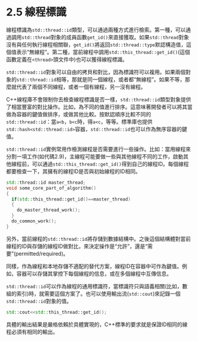# 2.5 線程標識

線程標識為`std::thread::id`類型，可以通過兩種方式進行檢索。第一種，可以通過調用`std::thread`對象的成員函數`get_id()`來直接獲取。如果`std::thread`對象沒有與任何執行線程相關聯，`get_id()`將返回`std::thread::type`默認構造值，這個值表示“無線程”。第二種，當前線程中調用`std::this_thread::get_id()`(這個函數定義在`<thread>`頭文件中)也可以獲得線程標識。

`std::thread::id`對象可以自由的拷貝和對比，因為標識符可以複用。如果兩個對象的`std::thread::id`相等，那就是同一個線程，或者都“無線程”。如果不等，那麼就代表了兩個不同線程，或者一個有線程，另一沒有線程。

C++線程庫不會限制你去檢查線程標識是否一樣，`std::thread::id`類型對象提供了相當豐富的對比操作。比如，為不同的值進行排序。這意味著開發者可以將其當做為容器的鍵值做排序，或做其他比較。按默認順序比較不同的`std::thread::id`：當`a<b`，`b<c`時，得`a<c`，等等。標準庫也提供`std::hash<std::thread::id>`容器，`std::thread::id`也可以作為無序容器的鍵值。

`std::thread::id`實例常用作檢測線程是否需要進行一些操作。比如：當用線程來分割一項工作(如代碼2.9)，主線程可能要做一些與其他線程不同的工作，啟動其他線程前，可以通過`std::this_thread::get_id()`得到自己的線程ID。每個線程都要檢查一下，其擁有的線程ID是否與初始線程的ID相同。

```c++
std::thread::id master_thread;
void some_core_part_of_algorithm()
{
  if(std::this_thread::get_id()==master_thread)
  {
    do_master_thread_work();
  }
  do_common_work();
}
```

另外，當前線程的`std::thread::id`將存儲到數據結構中。之後這個結構體對當前線程的ID與存儲的線程ID做對比，來決定操作是“允許”，還是“需要”(permitted/required)。

同樣，作為線程和本地存儲不適配的替代方案，線程ID在容器中可作為鍵值。例如，容器可以存儲其掌控下每個線程的信息，或在多個線程中互傳信息。

`std::thread::id`可以作為線程的通用標識符，當標識符只與語義相關(比如，數組的索引)時，就需要這個方案了。也可以使用輸出流(`std::cout`)來記錄一個`std::thread::id`對象的值。

```c++
std::cout<<std::this_thread::get_id();
```

具體的輸出結果是嚴格依賴於具體實現的，C++標準的要求就是保證ID相同的線程必須有相同的輸出。